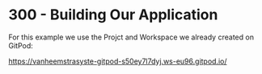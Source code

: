# 300 - Building Our Application

For this example we use the Projct and Workspace we already created on GitPod: 

https://vanheemstrasyste-gitpod-s50ey7l7dyj.ws-eu96.gitpod.io/

